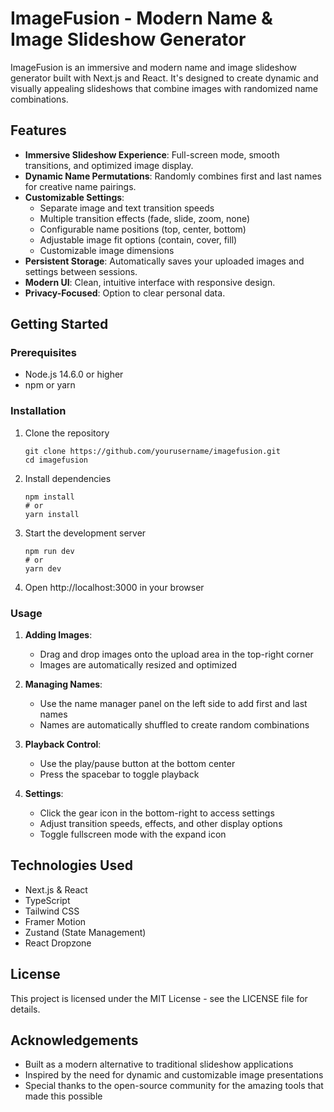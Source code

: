 # ImageFusion - Modern Name & Image Slideshow Generator

ImageFusion is an immersive and modern name and image slideshow generator built with Next.js and React. It's designed to create dynamic and visually appealing slideshows that combine images with randomized name combinations.

## Features

- **Immersive Slideshow Experience**: Full-screen mode, smooth transitions, and optimized image display.
- **Dynamic Name Permutations**: Randomly combines first and last names for creative name pairings.
- **Customizable Settings**:
  - Separate image and text transition speeds
  - Multiple transition effects (fade, slide, zoom, none)
  - Configurable name positions (top, center, bottom)
  - Adjustable image fit options (contain, cover, fill)
  - Customizable image dimensions
- **Persistent Storage**: Automatically saves your uploaded images and settings between sessions.
- **Modern UI**: Clean, intuitive interface with responsive design.
- **Privacy-Focused**: Option to clear personal data.

## Getting Started

### Prerequisites

- Node.js 14.6.0 or higher
- npm or yarn

### Installation

1. Clone the repository
   ```
   git clone https://github.com/yourusername/imagefusion.git
   cd imagefusion
   ```

2. Install dependencies
   ```
   npm install
   # or
   yarn install
   ```

3. Start the development server
   ```
   npm run dev
   # or
   yarn dev
   ```

4. Open http://localhost:3000 in your browser

### Usage

1. **Adding Images**: 
   - Drag and drop images onto the upload area in the top-right corner
   - Images are automatically resized and optimized

2. **Managing Names**:
   - Use the name manager panel on the left side to add first and last names
   - Names are automatically shuffled to create random combinations

3. **Playback Control**:
   - Use the play/pause button at the bottom center
   - Press the spacebar to toggle playback

4. **Settings**:
   - Click the gear icon in the bottom-right to access settings
   - Adjust transition speeds, effects, and other display options
   - Toggle fullscreen mode with the expand icon

## Technologies Used

- Next.js & React
- TypeScript
- Tailwind CSS
- Framer Motion
- Zustand (State Management)
- React Dropzone

## License

This project is licensed under the MIT License - see the LICENSE file for details.

## Acknowledgements

- Built as a modern alternative to traditional slideshow applications
- Inspired by the need for dynamic and customizable image presentations
- Special thanks to the open-source community for the amazing tools that made this possible 
